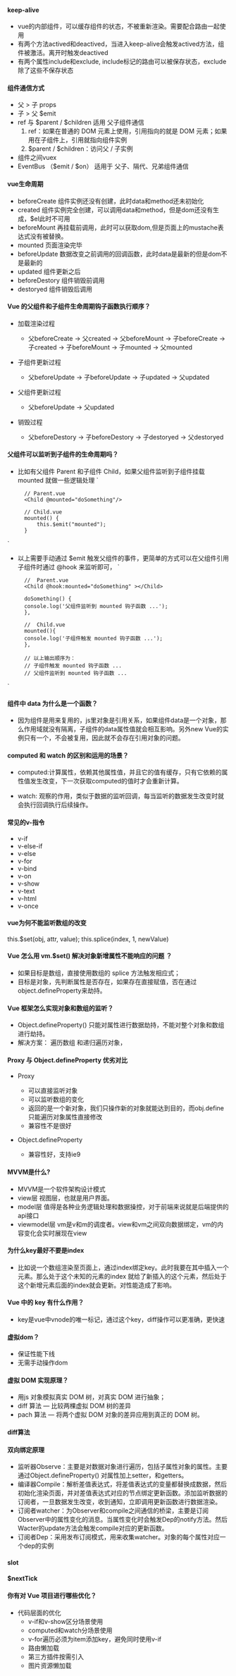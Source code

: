 <!-- https://juejin.im/post/5d59f2a451882549be53b170 -->
#### keep-alive
+ vue的内部组件，可以缓存组件的状态，不被重新渲染。需要配合路由一起使用
+ 有两个方法actived和deactived，当进入keep-alive会触发actived方法，组件被激活。离开时触发deactived
+ 有两个属性include和exclude, include标记的路由可以被保存状态，exclude除了这些不保存状态

#### 组件通信方式
+ 父 > 子 props
+ 子 > 父 $emit
+ ref 与 $parent / $children 适用 父子组件通信
  1. ref：如果在普通的 DOM 元素上使用，引用指向的就是 DOM 元素；如果用在子组件上，引用就指向组件实例
  2. $parent / $children：访问父 / 子实例
+ 组件之间vuex
+ EventBus （$emit / $on） 适用于 父子、隔代、兄弟组件通信

#### vue生命周期
+ beforeCreate 组件实例还没有创建，此时data和method还未初始化
+ created 组件实例完全创建，可以调用data和method，但是dom还没有生成，$el此时不可用
+ beforeMount 再挂载前调用，此时可以获取dom,但是页面上的mustache表达式没有被替换。 
+ mounted  页面渲染完毕
+ beforeUpdate 数据改变之前调用的回调函数，此时data是最新的但是dom不是最新的
+ updated 组件更新之后
+ beforeDestory 组件销毁前调用
+ destoryed 组件销毁后调用

#### Vue 的父组件和子组件生命周期钩子函数执行顺序？
+ 加载渲染过程
  + 父beforeCreate -> 父created -> 父beforeMount -> 子beforeCreate -> 子created -> 子beforeMount -> 子mounted -> 父mounted 

+ 子组件更新过程
  + 父beforeUpdate -> 子beforeUpdate -> 子updated -> 父updated

+ 父组件更新过程
  + 父beforeUpdate ->  父updated

+ 销毁过程
  + 父beforeDestory -> 子beforeDestory -> 子destoryed -> 父destoryed 

#### 父组件可以监听到子组件的生命周期吗？
+ 比如有父组件 Parent 和子组件 Child，如果父组件监听到子组件挂载 mounted 就做一些逻辑处理
`

        // Parent.vue
        <Child @mounted="doSomething"/>
            
        // Child.vue
        mounted() {
            this.$emit("mounted");
        }
`
+ 以上需要手动通过 $emit 触发父组件的事件，更简单的方式可以在父组件引用子组件时通过 @hook 来监听即可，
`

        //  Parent.vue
        <Child @hook:mounted="doSomething" ></Child>

        doSomething() {
        console.log('父组件监听到 mounted 钩子函数 ...');
        },
            
        //  Child.vue
        mounted(){
        console.log('子组件触发 mounted 钩子函数 ...');
        },    
            
        // 以上输出顺序为：
        // 子组件触发 mounted 钩子函数 ...
        // 父组件监听到 mounted 钩子函数 ...   

`

#### 组件中 data 为什么是一个函数？
+ 因为组件是用来复用的，js里对象是引用关系，如果组件data是一个对象，那么作用域就没有隔离，子组件的data属性值就会相互影响。另外new Vue的实例只有一个，不会被复用，因此就不会存在引用对象的问题。

#### computed 和 watch 的区别和运用的场景？
+ computed:计算属性，依赖其他属性值，并且它的值有缓存，只有它依赖的属性值发生改变，下一次获取computed的值时才会重新计算。

+ watch: 观察的作用，类似于数据的监听回调，每当监听的数据发生改变时就会执行回调执行后续操作。

#### 常见的v-指令
+ v-if
+ v-else-if
+ v-else
+ v-for
+ v-bind
+ v-on
+ v-show
+ v-text
+ v-html
+ v-once

#### vue为何不能监听数组的改变
this.$set(obj, attr, value);
this.splice(index, 1, newValue)

#### Vue 怎么用 vm.$set() 解决对象新增属性不能响应的问题 ？
+ 如果目标是数组，直接使用数组的 splice 方法触发相应式；
+ 目标是对象，先判断属性是否存在，如果存在直接赋值，否在通过object.defineProperty来劫持。

#### Vue 框架怎么实现对象和数组的监听？
+ Object.defineProperty() 只能对属性进行数据劫持，不能对整个对象和数组进行劫持。
+ 解决方案： 遍历数组 和递归遍历对象，

#### Proxy 与 Object.defineProperty 优劣对比
+ Proxy
    + 可以直接监听对象
    + 可以监听数组的变化
    + 返回的是一个新对象，我们只操作新的对象就能达到目的，而obj.define只能遍历对象属性直接修改
    + 兼容性不是很好

+ Object.defineProperty
  + 兼容性好，支持ie9

#### MVVM是什么?
+ MVVM是一个软件架构设计模式
+ view层 视图层，也就是用户界面。
+ model层 值得是各种业务逻辑处理和数据操控，对于前端来说就是后端提供的api接口
+ viewmodel层
  vm是v和m的调度者。view和vm之间双向数据绑定，vm的内容变化会实时展现在view

#### 为什么key最好不要是index
+ 比如说一个数组渲染至页面上，通过index绑定key。此时我要在其中插入一个元素。那么处于这个未知的元素的index 就给了新插入的这个元素，然后处于这个新增元素后面的index就会更新。对性能造成了影响。

#### Vue 中的 key 有什么作用？
+ key是vue中vnode的唯一标记，通过这个key，diff操作可以更准确，更快速

#### 虚拟dom？
+ 保证性能下线
+ 无需手动操作dom

#### 虚拟 DOM 实现原理？
+ 用js 对象模拟真实 DOM 树，对真实 DOM 进行抽象；
+ diff 算法 — 比较两棵虚拟 DOM 树的差异
+ pach 算法 — 将两个虚拟 DOM 对象的差异应用到真正的 DOM 树。

#### diff算法
#### 双向绑定原理
+ 监听器Observe：主要是对数据对象进行遍历，包括子属性对象的属性。主要通过Object.defineProperty() 对属性加上setter，和getters。
+ 编译器Compile：解析差值表达式，将差值表达式的变量都替换成数据，然后初始化渲染页面，并对差值表达式对应的节点绑定更新函数。添加监听数据的订阅者，一旦数据发生改变，收到通知，立即调用更新函数进行数据渲染。
+ 订阅者watcher：为Observer和compile之间通信的桥梁，主要是订阅Observer中的属性变化的消息。当属性变化时会触发Dep的notify方法。然后Wacter的update方法会触发compile对应的更新函数。
+ 订阅者Dep：采用发布订阅模式，用来收集watcher。对象的每个属性对应一个dep的实例

#### slot
#### $nextTick

#### 你有对 Vue 项目进行哪些优化？
+ 代码层面的优化
  + v-if和v-show区分场景使用
  + computed和watch分场景使用
  + v-for遍历必须为item添加key，避免同时使用v-if
  + 路由懒加载
  + 第三方插件按需引入
  + 图片资源懒加载